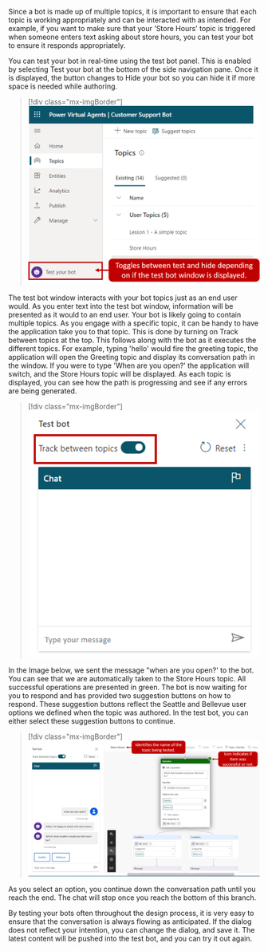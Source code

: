 Since a bot is made up of multiple topics, it is important to ensure that each topic is working appropriately and can be interacted with as intended. For example, if you want to make sure that your 'Store Hours' topic is triggered when someone enters text asking about store hours, you can test your bot to ensure it responds appropriately.

You can test your bot in real-time using the test bot panel. This is enabled by selecting Test your bot at the bottom of the side navigation pane. Once it is displayed, the button changes to Hide your bot so you can hide it if more space is needed while authoring.

> [!div class="mx-imgBorder"]
> [![test your bot](../media/pva-5-1-ssm.png)](../media/pva-5-1-ssm.png#lightbox)

The test bot window interacts with your bot topics just as an end user would. As you enter text into the test bot window, information will be presented as it would to an end user. Your bot is likely going to contain multiple topics. As you engage with a specific topic, it can be handy to have the application take you to that topic. This is done by turning on Track between topics at the top. This follows along with the bot as it executes the different topics. For example, typing 'hello' would fire the greeting topic, the application will open the Greeting topic and display its conversation path in the window. If you were to type 'When are you open?' the application will switch, and the Store Hours topic will be displayed. As each topic is displayed, you can see how the path is progressing and see if any errors are being generated.

> [!div class="mx-imgBorder"]
> [![track between topics](../media/pva-5-2-ssm.png)](../media/pva-5-2-ssm.png#lightbox)

In the Image below, we sent the message "when are you open?' to the bot. You can see that we are automatically taken to the Store Hours topic. All successful operations are presented in green. The bot is now waiting for you to respond and has provided two suggestion buttons on how to respond. These suggestion buttons reflect the Seattle and Bellevue user options we defined when the topic was authored. In the test bot, you can either select these suggestion buttons to continue.

> [!div class="mx-imgBorder"]
> [![success of topic being tested](../media/pva-5-3-ssm.png)](../media/pva-5-3-ssm.png#lightbox)

As you select an option, you continue down the conversation path until you reach the end. The chat will stop once you reach the bottom of this branch.

By testing your bots often throughout the design process, it is very easy to ensure that the conversation is always flowing as anticipated. If the dialog does not reflect your intention, you can change the dialog, and save it. The latest content will be pushed into the test bot, and you can try it out again.
